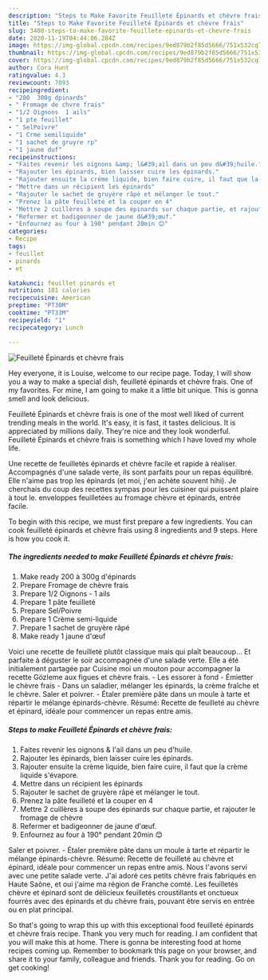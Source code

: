 ```yaml
---
description: "Steps to Make Favorite Feuilleté Épinards et chèvre frais"
title: "Steps to Make Favorite Feuilleté Épinards et chèvre frais"
slug: 3400-steps-to-make-favorite-feuillete-epinards-et-chevre-frais
date: 2020-11-19T04:44:06.284Z
image: https://img-global.cpcdn.com/recipes/9ed879b2f85d5666/751x532cq70/feuillete-epinards-et-chevre-frais-photo-principale-de-la-recette.jpg
thumbnail: https://img-global.cpcdn.com/recipes/9ed879b2f85d5666/751x532cq70/feuillete-epinards-et-chevre-frais-photo-principale-de-la-recette.jpg
cover: https://img-global.cpcdn.com/recipes/9ed879b2f85d5666/751x532cq70/feuillete-epinards-et-chevre-frais-photo-principale-de-la-recette.jpg
author: Cora Hunt
ratingvalue: 4.3
reviewcount: 7093
recipeingredient:
- "200  300g dpinards"
- " Fromage de chvre frais"
- "1/2 Oignons  1 ails"
- "1 pte feuillet"
- " SelPoivre"
- "1 Crme semiliquide"
- "1 sachet de gruyre rp"
- "1 jaune duf"
recipeinstructions:
- "Faites revenir les oignons &amp; l&#39;ail dans un peu d&#39;huile."
- "Rajouter les épinards, bien laisser cuire les épinards."
- "Rajouter ensuite la crème liquide, bien faire cuire, il faut que la crème liquide s&#39;évapore."
- "Mettre dans un récipient les épinards"
- "Rajouter le sachet de gruyère râpé et mélanger le tout."
- "Prenez la pâte feuilleté et la couper en 4"
- "Mettre 2 cuillères à soupe des épinards sur chaque partie, et rajouter le fromage de chèvre"
- "Refermer et badigeonner de jaune d&#39;œuf."
- "Enfournez au four à 190° pendant 20min 😊"
categories:
- Recipe
tags:
- feuillet
- pinards
- et

katakunci: feuillet pinards et 
nutrition: 101 calories
recipecuisine: American
preptime: "PT30M"
cooktime: "PT33M"
recipeyield: "1"
recipecategory: Lunch

---
```



![Feuilleté Épinards et chèvre frais](https://img-global.cpcdn.com/recipes/9ed879b2f85d5666/751x532cq70/feuillete-epinards-et-chevre-frais-photo-principale-de-la-recette.jpg)

Hey everyone, it is Louise, welcome to our recipe page. Today, I will show you a way to make a special dish, feuilleté épinards et chèvre frais. One of my favorites. For mine, I am going to make it a little bit unique. This is gonna smell and look delicious.

Feuilleté Épinards et chèvre frais is one of the most well liked of current trending meals in the world. It's easy, it is fast, it tastes delicious. It is appreciated by millions daily. They're nice and they look wonderful. Feuilleté Épinards et chèvre frais is something which I have loved my whole life.

Une recette de feuilletés épinards et chèvre facile et rapide à réaliser. Accompagnés d&#39;une salade verte, ils sont parfaits pour un repas équilibré. Elle n&#39;aime pas trop les épinards (et moi, j&#39;en achète souvent hihi). Je cherchais du coup des recettes sympas pour les cuisiner qui puissent plaire à tout le. enveloppes feuilletées au fromage chèvre et épinards, entrée facile.


To begin with this recipe, we must first prepare a few ingredients. You can cook feuilleté épinards et chèvre frais using 8 ingredients and 9 steps. Here is how you cook it.

<!--inarticleads1-->

##### The ingredients needed to make Feuilleté Épinards et chèvre frais:

1. Make ready 200 à 300g d&#39;épinards
1. Prepare  Fromage de chèvre frais
1. Prepare 1/2 Oignons - 1 ails
1. Prepare 1 pâte feuilleté
1. Prepare  Sel/Poivre
1. Prepare 1 Crème semi-liquide
1. Prepare 1 sachet de gruyère râpé
1. Make ready 1 jaune d&#39;œuf


Voici une recette de feuilleté plutôt classique mais qui plaît beaucoup… Et parfaite à déguster le soir accompagnée d&#39;une salade verte. Elle a été initialement partagée par Cuisine moi un mouton pour accompagner la recette Gözleme aux figues et chèvre frais. - Les essorer à fond - Émietter le chèvre frais - Dans un saladier, mélanger les épinards, la crème fraîche et le chèvre. Saler et poivrer. - Étaler première pâte dans un moule à tarte et répartir le mélange épinards-chèvre. Résumé: Recette de feuilleté au chèvre et épinard, idéale pour commencer un repas entre amis. 

<!--inarticleads2-->

##### Steps to make Feuilleté Épinards et chèvre frais:

1. Faites revenir les oignons &amp; l&#39;ail dans un peu d&#39;huile.
1. Rajouter les épinards, bien laisser cuire les épinards.
1. Rajouter ensuite la crème liquide, bien faire cuire, il faut que la crème liquide s&#39;évapore.
1. Mettre dans un récipient les épinards
1. Rajouter le sachet de gruyère râpé et mélanger le tout.
1. Prenez la pâte feuilleté et la couper en 4
1. Mettre 2 cuillères à soupe des épinards sur chaque partie, et rajouter le fromage de chèvre
1. Refermer et badigeonner de jaune d&#39;œuf.
1. Enfournez au four à 190° pendant 20min 😊


Saler et poivrer. - Étaler première pâte dans un moule à tarte et répartir le mélange épinards-chèvre. Résumé: Recette de feuilleté au chèvre et épinard, idéale pour commencer un repas entre amis. Nous l&#39;avons servi avec une petite salade verte. J&#39;ai adoré ces petits chèvre frais fabriqués en Haute Saône, et oui j&#39;aime ma région de Franche comté. Les feuilletés chèvre et épinard sont de délicieux feuilletés croustillants et onctueux fourrés avec des épinards et du chèvre frais, pouvant être servis en entrée ou en plat principal. 

So that's going to wrap this up with this exceptional food feuilleté épinards et chèvre frais recipe. Thank you very much for reading. I am confident that you will make this at home. There is gonna be interesting food at home recipes coming up. Remember to bookmark this page on your browser, and share it to your family, colleague and friends. Thank you for reading. Go on get cooking!
